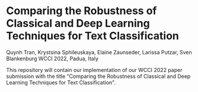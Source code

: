# Comparing the Robustness of Classical and Deep Learning Techniques for Text Classification
Quynh Tran, Krystsina Sphileuskaya, Elaine Zaunseder, Larissa Putzar, Sven Blankenburg
WCCI 2022, Padua, Italy

This repository will contain our implementation of our WCCI 2022 paper submission with the 
title "Comparing the Robustness of Classical and Deep Learning Techniques for Text Classification".
